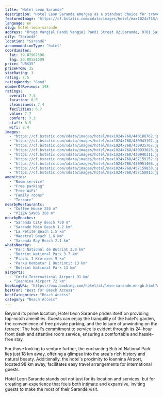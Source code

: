 ```yaml
---
title: "Hotel Leon Sarande"
description: "Hotel Leon Sarande emerges as a standout choice for travelers seeking a blend of comfort and convenience in the heart of Sarandë."
featuredImage: "https://cf.bstatic.com/xdata/images/hotel/max1024x768/440108762.jpg?k=baeea86d43c6dbc69cf6cc5c9f4917567f60dc3e442250263f117c3bd778cc0a&o=&hp=1"
language: en
slug: hotel-leon-sarande
address: "Rruga Vangjel Pandi Vangjel Pandi Street 82,Sarande, 9701 Sarandë, Albania"
city: "Sarandë"
location: "Sarandë"
accommodationType: "hotel"
coordinates:
  lat: 39.87967598
  lng: 20.00551509
price: "US$35"
priceFrom: 35
starRating: 3
rating: 7.5
ratingWords: "Good"
numberOfReviews: 198
ratings:
  overall: 7.5
  location: 6.5
  cleanliness: 7.4
  facilities: 6.7
  value: 7.7
  comfort: 7.3
  staff: 8.5
  wifi: 8.4
images:
  - "https://cf.bstatic.com/xdata/images/hotel/max1024x768/440108762.jpg?k=baeea86d43c6dbc69cf6cc5c9f4917567f60dc3e442250263f117c3bd778cc0a&o=&hp=1"
  - "https://cf.bstatic.com/xdata/images/hotel/max1024x768/430943197.jpg?k=5b1b6c17bf2a5b1b5221e645dc6e0f010452426a77d6d8ba016652c14f75fb88&o=&hp=1"
  - "https://cf.bstatic.com/xdata/images/hotel/max1024x768/430935767.jpg?k=ac48eef6ce424629b9d4108a7e101d80ce0fcee405a6a209dad7c98fb785e909&o=&hp=1"
  - "https://cf.bstatic.com/xdata/images/hotel/max1024x768/430933626.jpg?k=18474a6b7c97e170f32657d026331f3387d0e7735f3088b761d9b01fead482a8&o=&hp=1"
  - "https://cf.bstatic.com/xdata/images/hotel/max1024x768/430940311.jpg?k=14542dd2523dfd2df0d7fea23435a6baa9620e9c164d983c41a65163e2b05b0f&o=&hp=1"
  - "https://cf.bstatic.com/xdata/images/hotel/max1024x768/457159152.jpg?k=28c5f52e46dc3215e91153d0d768cb11d0a6121849ffc18b755df7a1c0ac4967&o=&hp=1"
  - "https://cf.bstatic.com/xdata/images/hotel/max1024x768/430951466.jpg?k=1d0896b07701b2327c7911d25da7d2ba465f90a0e9bdd4c9b6ff43c9b83a9776&o=&hp=1"
  - "https://cf.bstatic.com/xdata/images/hotel/max1024x768/457159038.jpg?k=85c05943f4022f86ddc19589ddb1f9e775acf92441b77e4e0948683d5090d028&o=&hp=1"
  - "https://cf.bstatic.com/xdata/images/hotel/max1024x768/457158813.jpg?k=b02510b5b1d141d56ce16c4f6e506754dafb12a924f8de9e4854737ef10370e9&o=&hp=1"
amenities:
  - "Room service"
  - "Free parking"
  - "Free WiFi"
  - "Family rooms"
  - "Terrace"
nearbyRestaurants:
  - "Coffee House 250 m"
  - "PIZZA SAVOS 300 m"
nearbyBeaches:
  - "Saranda City Beach 750 m"
  - "Sarande Main Beach 1.2 km"
  - "La Petite Beach 1.5 km"
  - "Maestral Beach 1.6 km"
  - "Saranda Bay Beach 2.1 km"
whatsNearby:
  - "Parc National de Butrint 2.8 km"
  - "Butrint National Park 3.7 km"
  - "Plazhi I Krorezes 9 km"
  - "Parku Kombetar I Butrintit 13 km"
  - "Butrint National Park 13 km"
airports:
  - "Corfu International Airport 31 km"
  - "Ioannina Airport 72 km"
bookingURL: "https://www.booking.com/hotel/al/leon-sarande.en-gb.html?aid=8035640"
bestFor: "Best for Beach Access"
bestCategories: "Beach Access"
category: "Beach Access"
---
```


Beyond its prime location, Hotel Leon Sarande prides itself on providing top-notch amenities. Guests can enjoy the tranquility of the hotel's garden, the convenience of free private parking, and the leisure of unwinding on the terrace. The hotel's commitment to service is evident through its 24-hour front desk and attentive room service, ensuring a comfortable and hassle-free stay.

For those looking to venture further, the enchanting Butrint National Park lies just 18 km away, offering a glimpse into the area's rich history and natural beauty. Additionally, the hotel's proximity to Ioannina Airport, located 98 km away, facilitates easy travel arrangements for international guests.

Hotel Leon Sarande stands out not just for its location and services, but for creating an experience that feels both intimate and expansive, inviting guests to make the most of their Sarandë visit.